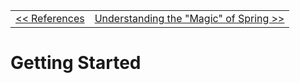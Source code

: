 <table>
  <tr>
    <td><a href="../spring-kotlin"><< References</a></td>
    <td><a href="../spring-magic">Understanding the "Magic" of Spring >></a></td>
  </tr>
</table>

Getting Started
======
